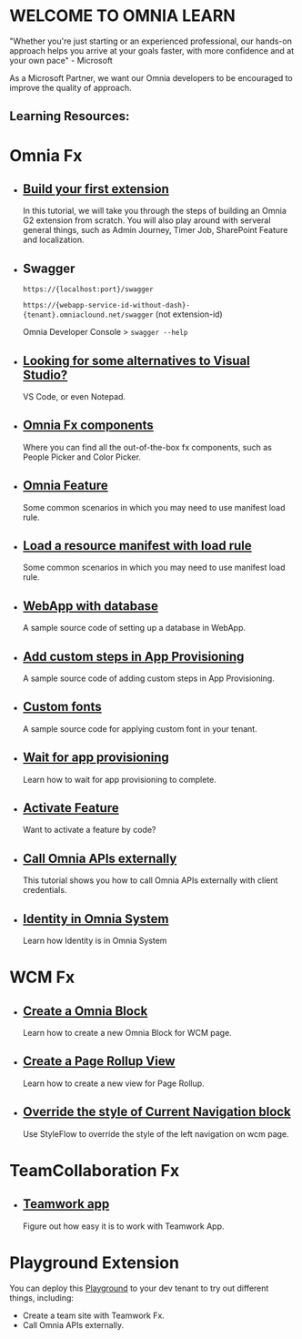 # WELCOME TO OMNIA LEARN

"Whether you're just starting or an experienced professional, our hands-on approach helps you arrive at your goals faster, with more confidence and at your own pace" - Microsoft

As a Microsoft Partner, we want our Omnia developers to be encouraged to improve the quality of approach. 

## Learning Resources:

# Omnia Fx

- ## [Build your first extension](../first-extension#build-your-first-extension-like-a-boss)

    In this tutorial, we will take you through the steps of building an Omnia G2 extension from scratch. You will also play around with serveral general things, such as Admin Journey, Timer Job, SharePoint Feature and localization.

- ## Swagger

    `https://{localhost:port}/swagger` 
    
    `https://{webapp-service-id-without-dash}-{tenant}.omniaclound.net/swagger` (not extension-id)

    Omnia Developer Console > `swagger --help`

- ## [Looking for some alternatives to Visual Studio?](./other-editors#vs-code-for-omnia-development)

    VS Code, or even Notepad.

- ## [Omnia Fx components](./omnia-fx-components#omnia-fx-components)

    Where you can find all the out-of-the-box fx components, such as People Picker and Color Picker.

- ## [Omnia Feature](./omnia-feature#omnia-feature)

    Some common scenarios in which you may need to use manifest load rule.

- ## [Load a resource manifest with load rule](./manifest-load-rule#manifest-custom-load-rule)

    Some common scenarios in which you may need to use manifest load rule.

- ## [WebApp with database](https://github.com/preciofishbone/OmniaFx/tree/master/src/Examples/Projects/WebAppWithDb)

    A sample source code of setting up a database in WebApp.

- ## [Add custom steps in App Provisioning](https://github.com/preciofishbone/OmniaFx/tree/master/src/Examples/AppProvisioning/CustomSteps)

    A sample source code of adding custom steps in App Provisioning.

- ## [Custom fonts](https://github.com/preciofishbone/OmniaFx/tree/master/src/Examples/Ux/CustomFonts)

    A sample source code for applying custom font in your tenant.

- ## [Wait for app provisioning](./wait-for-app-provisioning#wait-for-app-provisioning)

    Learn how to wait for app provisioning to complete.

- ## [Activate Feature](./activate-feature#activate-a-feature)

    Want to activate a feature by code?

- ## [Call Omnia APIs externally](./call-apis-externally#call-omnia-apis-externally)

    This tutorial shows you how to call Omnia APIs externally with client credentials.

- ## [Identity in Omnia System](./identity)
  
    Learn how Identity is in Omnia System

# WCM Fx

- ## [Create a Omnia Block](./create-omnia-block#create-a-omnia-block)

    Learn how to create a new Omnia Block for WCM page.

- ## [Create a Page Rollup View](./create-page-rollup-view#create-a-page-rollup-view)

    Learn how to create a new view for Page Rollup.

- ## [Override the style of Current Navigation block](./override-style-of-current-navigation#override-the-style-of-current-navigation-block)

    Use StyleFlow to override the style of the left navigation on wcm page.


# TeamCollaboration Fx

- ## [Teamwork app](./teamwork-app#teamwork-app)

    Figure out how easy it is to work with Teamwork App. 

# Playground Extension

You can deploy this [Playground](https://github.com/preciofishbone/OmniaFx/tree/master/src/Examples/OmniaFxPlayground) to your dev tenant to try out different things, including:

- Create a team site with Teamwork Fx.
- Call Omnia APIs externally.
